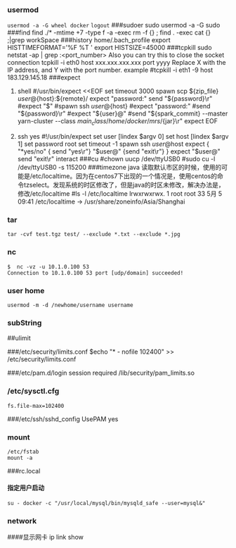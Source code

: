 ### usermod
`usermod -a -G wheel docker`
`logout`
###sudoer
	sudo usermod -a -G sudo <username>
###find
	find ./*  -mtime +7 -type f -a  -exec rm -f {} \;
	find . -exec cat {} \;|grep workSpace
###history
	home/.bach_profile
	export HISTTIMEFORMAT='%F %T '
	export HISTSIZE=45000
###tcpkill
	sudo netstat -ap | grep :<port_number>
	Also you can try this to close the socket connection
	tcpkill -i eth0 host xxx.xxx.xxx.xxx port yyyy
	Replace X with the IP address, and Y with the port number.
	example
	#tcpkill -i eth1 -9 host 183.129.145.18
###expect
 1. shell
	#/usr/bin/expect <<EOF
	set timeout 3000
	spawn scp ${zip_file} ${user}@${host}:${remote}/
	expect "password:"
	send "${password}\r"
	#expect "$"
	#spawn ssh ${user}@${host}
	#expect "password:"
	#send "${password}\r"
	#expect "${user}@"
	#send "${spark_commit} --master yarn-cluster --class  ${main_class}  /home/docker/mrs/${jar}\r"
	expect EOF  

 2. ssh yes
	#!/usr/bin/expect
	set user [lindex $argv 0] 
	set host [lindex $argv 1] 
	set password root
	set timeout -1
	spawn ssh $user@$host
	expect {  
	  "*yes/no" { send "yes\r"}
	  "$user@" {send "exit\r"}
	}
	expect "$user@"
	send "exit\r"
	interact
###cu
	#chown uucp /dev/ttyUSB0
	#sudo cu -l /dev/ttyUSB0 -s 115200
###timezone
	java 读取默认市区的时候，使用的可能是/etc/localtime。因为在centos7下出现的一个情况是，使用centos的命令tzselect。发现系统的时区修改了，但是java的时区未修改，解决办法是，修改/etc/localtime
	#ls -l /etc/localtime 
	lrwxrwxrwx. 1 root root 33 5月   5 09:41 /etc/localtime -> /usr/share/zoneinfo/Asia/Shanghai
### tar
	tar -cvf test.tgz test/ --exclude *.txt --exclude *.jpg
### nc
	$  nc -vz -u 10.1.0.100 53
	Connection to 10.1.0.100 53 port [udp/domain] succeeded!
	
### user home
	usermod -m -d /newhome/username username
	
### subString

##ulimit 

###/etc/security/limits.conf
	$echo "* - nofile 102400" >> /etc/security/limits.conf
 
###/etc/pam.d/login
	session required /lib/security/pam_limits.so 

### /etc/sysctl.cfg

	fs.file-max=102400
###/etc/ssh/sshd_config
	UsePAM yes
### mount
	/etc/fstab
	mount -a

	
###rc.local
#### 指定用户启动
```
su - docker -c "/usr/local/mysql/bin/mysqld_safe --user=mysql&"
```
### network
####显示网卡
	ip link show